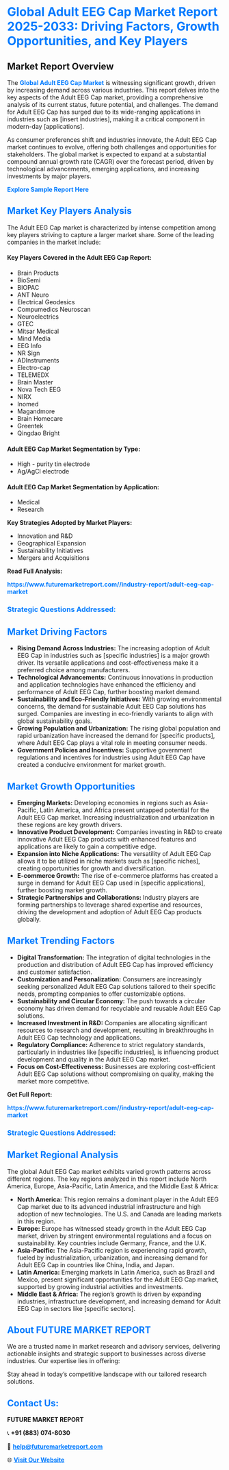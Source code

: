 <h1 style="color: #007BFF;">Global Adult EEG Cap Market Report 2025-2033: Driving Factors, Growth Opportunities, and Key Players</h1>

<section id="overview">
<h2>Market Report Overview</h2>
<p>The <a href="https://www.futuremarketreport.com//industry-report/adult-eeg-cap-market" style="color: #007BFF; text-decoration: none;"><strong>Global Adult EEG Cap Market</strong></a> is witnessing significant growth, driven by increasing demand across various industries. This report delves into the key aspects of the Adult EEG Cap market, providing a comprehensive analysis of its current status, future potential, and challenges. The demand for Adult EEG Cap has surged due to its wide-ranging applications in industries such as [insert industries], making it a critical component in modern-day [applications].</p>
<p>As consumer preferences shift and industries innovate, the Adult EEG Cap market continues to evolve, offering both challenges and opportunities for stakeholders. The global market is expected to expand at a substantial compound annual growth rate (CAGR) over the forecast period, driven by technological advancements, emerging applications, and increasing investments by major players.</p>
</section>

<section id="overview">
<p><a href="https://www.futuremarketreport.com//request-sample/reportId=80442" style="color: #007BFF; text-decoration: none;"><strong>Explore Sample Report Here</strong></a></p>
</section>

<section id="key-players">
<h2 style="color: #007BFF;">Market Key Players Analysis</h2>
<p>The Adult EEG Cap market is characterized by intense competition among key players striving to capture a larger market share. Some of the leading companies in the market include:</p>
<h4>Key Players Covered in the Adult EEG Cap Report:</h4>
<ul><li>Brain Products</li><li>BioSemi</li><li>BIOPAC</li><li>ANT Neuro</li><li>Electrical Geodesics</li><li>Compumedics Neuroscan</li><li>Neuroelectrics</li><li>GTEC</li><li>Mitsar Medical</li><li>Mind Media</li><li>EEG Info</li><li>NR Sign</li><li>ADInstruments</li><li>Electro-cap</li><li>TELEMEDX</li><li>Brain Master</li><li>Nova Tech EEG</li><li>NIRX</li><li>Inomed</li><li>Magandmore</li><li>Brain Homecare</li><li>Greentek</li><li>Qingdao Bright</li></ul>
<h4>Adult EEG Cap Market Segmentation by Type:</h4>
<ul><li>High - purity tin electrode</li><li>Ag/AgCl electrode</li></ul>

<h4>Adult EEG Cap Market Segmentation by Application:</h4>
<ul><li>Medical</li><li>Research</li></ul>
<p><strong>Key Strategies Adopted by Market Players:</strong></p>
<ul>
<li>Innovation and R&D</li>
<li>Geographical Expansion</li>
<li>Sustainability Initiatives</li>
<li>Mergers and Acquisitions</li>
</ul>
</section>

<section>
<p><strong>Read Full Analysis: </strong></p><a href="https://www.futuremarketreport.com//industry-report/adult-eeg-cap-market" style="color: #007BFF; text-decoration: none;"><strong>https://www.futuremarketreport.com//industry-report/adult-eeg-cap-market</strong></a>
<h3 style="color: #007BFF;">Strategic Questions Addressed:</h3>
</section>

<section id="driving-factors">
<h2 style="color: #007BFF;">Market Driving Factors</h2>
<ul>
<li><strong>Rising Demand Across Industries:</strong> The increasing adoption of Adult EEG Cap in industries such as [specific industries] is a major growth driver. Its versatile applications and cost-effectiveness make it a preferred choice among manufacturers.</li>
<li><strong>Technological Advancements:</strong> Continuous innovations in production and application technologies have enhanced the efficiency and performance of Adult EEG Cap, further boosting market demand.</li>
<li><strong>Sustainability and Eco-Friendly Initiatives:</strong> With growing environmental concerns, the demand for sustainable Adult EEG Cap solutions has surged. Companies are investing in eco-friendly variants to align with global sustainability goals.</li>
<li><strong>Growing Population and Urbanization:</strong> The rising global population and rapid urbanization have increased the demand for [specific products], where Adult EEG Cap plays a vital role in meeting consumer needs.</li>
<li><strong>Government Policies and Incentives:</strong> Supportive government regulations and incentives for industries using Adult EEG Cap have created a conducive environment for market growth.</li>
</ul>
</section>

<section id="growth-opportunities">
<h2 style="color: #007BFF;">Market Growth Opportunities</h2>
<ul>
<li><strong>Emerging Markets:</strong> Developing economies in regions such as Asia-Pacific, Latin America, and Africa present untapped potential for the Adult EEG Cap market. Increasing industrialization and urbanization in these regions are key growth drivers.</li>
<li><strong>Innovative Product Development:</strong> Companies investing in R&D to create innovative Adult EEG Cap products with enhanced features and applications are likely to gain a competitive edge.</li>
<li><strong>Expansion into Niche Applications:</strong> The versatility of Adult EEG Cap allows it to be utilized in niche markets such as [specific niches], creating opportunities for growth and diversification.</li>
<li><strong>E-commerce Growth:</strong> The rise of e-commerce platforms has created a surge in demand for Adult EEG Cap used in [specific applications], further boosting market growth.</li>
<li><strong>Strategic Partnerships and Collaborations:</strong> Industry players are forming partnerships to leverage shared expertise and resources, driving the development and adoption of Adult EEG Cap products globally.</li>
</ul>
</section>

<section id="trending-factors">
<h2 style="color: #007BFF;">Market Trending Factors</h2>
<ul>
<li><strong>Digital Transformation:</strong> The integration of digital technologies in the production and distribution of Adult EEG Cap has improved efficiency and customer satisfaction.</li>
<li><strong>Customization and Personalization:</strong> Consumers are increasingly seeking personalized Adult EEG Cap solutions tailored to their specific needs, prompting companies to offer customizable options.</li>
<li><strong>Sustainability and Circular Economy:</strong> The push towards a circular economy has driven demand for recyclable and reusable Adult EEG Cap solutions.</li>
<li><strong>Increased Investment in R&D:</strong> Companies are allocating significant resources to research and development, resulting in breakthroughs in Adult EEG Cap technology and applications.</li>
<li><strong>Regulatory Compliance:</strong> Adherence to strict regulatory standards, particularly in industries like [specific industries], is influencing product development and quality in the Adult EEG Cap market.</li>
<li><strong>Focus on Cost-Effectiveness:</strong> Businesses are exploring cost-efficient Adult EEG Cap solutions without compromising on quality, making the market more competitive.</li>
</ul>
</section>

<section>
<p><strong>Get Full Report: </strong></p><a href="https://www.futuremarketreport.com//industry-report/adult-eeg-cap-market" style="color: #007BFF; text-decoration: none;"><strong>https://www.futuremarketreport.com//industry-report/adult-eeg-cap-market</strong></a>
<h3 style="color: #007BFF;">Strategic Questions Addressed:</h3>
</section>


<section id="regional-analysis">
<h2 style="color: #007BFF;">Market Regional Analysis</h2>
<p>The global Adult EEG Cap market exhibits varied growth patterns across different regions. The key regions analyzed in this report include North America, Europe, Asia-Pacific, Latin America, and the Middle East & Africa:</p>
<ul>
<li><strong>North America:</strong> This region remains a dominant player in the Adult EEG Cap market due to its advanced industrial infrastructure and high adoption of new technologies. The U.S. and Canada are leading markets in this region.</li>
<li><strong>Europe:</strong> Europe has witnessed steady growth in the Adult EEG Cap market, driven by stringent environmental regulations and a focus on sustainability. Key countries include Germany, France, and the U.K.</li>
<li><strong>Asia-Pacific:</strong> The Asia-Pacific region is experiencing rapid growth, fueled by industrialization, urbanization, and increasing demand for Adult EEG Cap in countries like China, India, and Japan.</li>
<li><strong>Latin America:</strong> Emerging markets in Latin America, such as Brazil and Mexico, present significant opportunities for the Adult EEG Cap market, supported by growing industrial activities and investments.</li>
<li><strong>Middle East & Africa:</strong> The region’s growth is driven by expanding industries, infrastructure development, and increasing demand for Adult EEG Cap in sectors like [specific sectors].</li>
</ul>
</section>

<footer>
<h2 style="color: #007BFF;">About FUTURE MARKET REPORT</h2>
<p>We are a trusted name in market research and advisory services, delivering actionable insights and strategic support to businesses across diverse industries. Our expertise lies in offering:</p>

<p>Stay ahead in today’s competitive landscape with our tailored research solutions.</p>

<h2 style="color: #007BFF;">Contact Us:</h2>
<p><strong>FUTURE MARKET REPORT</strong></p>
<p>📞 <strong>+91 (883) 074-8030</strong></p>
<p>📧 <strong><a href="mailto:help@futuremarketreport.com" style="color: #007BFF;">help@futuremarketreport.com</a></strong></p>
<p>🌐 <strong><a href="https://www.futuremarketreport.com/" style="color: #007BFF;">Visit Our Website</a></strong></p>
</footer>